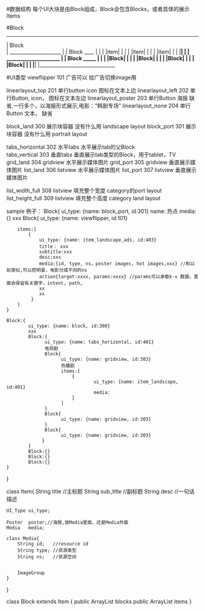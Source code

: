 #数据结构
每个UI大块是由Block组成，Block会包含Blocks，或者具体的展示Items

#Block
 _______________________________
| Block    
|    _____________________
|    |    Block  ____     |
|    |          |item|    |
|    |          |item|    |
|    |          |item|    |
|    |____________________|
|
|    _____________________
|    |    Block  _____    |
|    |          |Block|   |
|    |          |Block|   |
|    |          |Block|   |
|    |          |Block|   |
|    |____________________|
|_______________________________

#UI类型
viewflipper            101       广告可以             给广告切换image用

linearlayout_top       201       单行button    icon   图标在文本上边
linearlayout_left      202       单行Button,   icon， 图标在文本左边
linearlayout_poster    203       单行Button    海报   缺省,一行多个，以海报形式展示,电影：“韩剧专场”
linearlayout_none      204       单行Button    文本， 缺省

block_land            300            展示块容器       没有什么用 landscape layout
block_port            301            展示块容器       没有什么用 portrait layout

tabs_horizontal       302            水平tabs         水平展示tab的父Block      
tabs_vertical         303            垂直tabs         垂直展示tab类型的Block，用于tablet，TV
grid_land             304            gridview         水平展示媒体图片
grid_port             305            gridview         垂直展示媒体图片
list_land             306            listview         水平展示媒体图片
list_port             307            listview         垂直展示媒体图片

list_width_full       308            listview         填充整个宽度  category的port layout
list_height_full      309            listview         填充整个高度  category land layout

sample 例子：
Block{
    ui_type: {name: block_port, id:301}
    name: 热点
    media:{}
    xxx
    Block{
        ui_type: {name: viewflipper, id:101}

        items:[
            {
                ui_type: {name: item_landscape_ads, id:403}
                title： xxx
                subtitle:xxx
                desc:xxx
                media:{id, type, ns，poster images, hot images,xxx} //和以前类似,可以把明星，电影分成不同的ns
                action{target:xxxx, params:xxxx} //params可以承载k-v 数据，里面会保留有关键字，intent, path,
                xx
                xx
             }
        ]
    }

    Block:{
            ui_type: {name: block, id:300}
            xxx
            Block:{
                  ui_type: {name: tabs_horizontal, id:401}
                  电视剧
                  Block{
                        ui_type: {name: gridview, id:303}      
                        热播剧
                        items:[
                            {
                                    ui_type: {name: item_landscape, id:401}                                                       
                                    media:
                            }
                        ]            
                  }
                  Block{
                        ui_type: {name: gridview, id:303}                  
                  }
                  Block{ 
                        ui_type: {name: gridview, id:303}                  
                 }
            }
            Block:{}
            Block:{}
            Block:{}
    }
}

class Item{
    String  title       //主标题
    String  sub_title   //副标题
    String  desc        //一句话描述
    
    UI_Type ui_type;
    
    Poster  poster;//海报,放Media里面，还是Media外面
    Media   media;
    
    class Media{
        String id;   //resource id
        String type; //资源类型
        String ns;   //资源空间
        
        
        ImageGroup
    }

}

class Block extends Item
{
      public ArrayList<Block>         blocks
      public ArrayList<Item>          items
}

